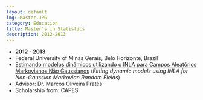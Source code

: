 ```yaml
---
layout: default
img: Master.JPG
category: Education
title: Master's in Statistics
description: 2012-2013
---
```


* __2012 - 2013__
* Federal University of Minas Gerais, Belo Horizonte, Brazil
* [Estimando modelos dinâmicos utilizando o INLA para Campos Aleatórios Markovianos Não Gaussianos](http://www.est.ufmg.br/portal/arquivos/mestrado/dissertacoes/dissertacao_renan_xavier_cortes.pdf) (*Fitting dynamic models using INLA for Non-Gaussian Markovian Random Fields*)
* Advisor: Dr. Marcos Oliveira Prates
* Scholarship from: CAPES

